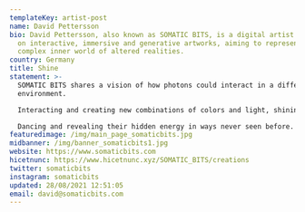 ```yaml
---
templateKey: artist-post
name: David Pettersson
bio: David Pettersson, also known as SOMATIC BITS, is a digital artist working
  on interactive, immersive and generative artworks, aiming to represent a
  complex inner world of altered realities.
country: Germany
title: Shine
statement: >-
  SOMATIC BITS shares a vision of how photons could interact in a different
  environment. 

  Interacting and creating new combinations of colors and light, shining through the spatial vacuum.

  Dancing and revealing their hidden energy in ways never seen before.
featuredimage: /img/main_page_somaticbits.jpg
midbanner: /img/banner_somaticbits1.jpg
website: https://www.somaticbits.com
hicetnunc: https://www.hicetnunc.xyz/SOMATIC_BITS/creations
twitter: somaticbits
instagram: somaticbits
updated: 28/08/2021 12:51:05
email: david@somaticbits.com
---
```

